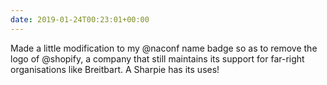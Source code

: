 ```yaml
---
date: 2019-01-24T00:23:01+00:00
---
```

Made a little modification to my @naconf name badge so as to remove the logo of @shopify, a company that still maintains its support for far-right organisations like Breitbart. A Sharpie has its uses!